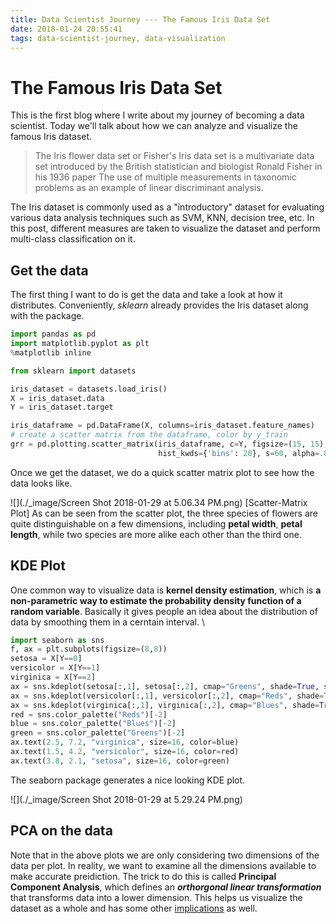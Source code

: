 ```yaml
---
title: Data Scientist Journey --- The Famous Iris Data Set
date: 2018-01-24 20:55:41
tags: data-scientist-journey, data-visualization
---
```

# The Famous Iris Data Set
This is the first blog where I write about my journey of becoming a data scientist. Today we'll talk about how we can analyze and visualize the famous Iris dataset.

> The Iris flower data set or Fisher's Iris data set is a multivariate data set introduced by the British statistician and biologist Ronald Fisher in his 1936 paper The use of multiple measurements in taxonomic problems as an example of linear discriminant analysis.

The Iris dataset is commonly used as a "introductory" dataset for evaluating various data analysis techniques such as SVM, KNN, decision tree, etc. In this post, different measures are taken to visualize the dataset and perform multi-class classification on it.

## Get the data
The first thing I want to do is get the data and take a look at how it distributes. Conveniently, *sklearn* already provides the Iris dataset along with the package.
```python
import pandas as pd
import matplotlib.pyplot as plt
%matplotlib inline

from sklearn import datasets

iris_dataset = datasets.load_iris()
X = iris_dataset.data
Y = iris_dataset.target

iris_dataframe = pd.DataFrame(X, columns=iris_dataset.feature_names)
# create a scatter matrix from the dataframe, color by y_train
grr = pd.plotting.scatter_matrix(iris_dataframe, c=Y, figsize=(15, 15), marker='o',
                                 hist_kwds={'bins': 20}, s=60, alpha=.8)
```
Once we get the dataset, we do a quick scatter matrix plot to see how the data looks like.

![](./_image/Screen Shot 2018-01-29 at 5.06.34 PM.png)
[Scatter-Matrix Plot]
As can be seen from the scatter plot, the three species of flowers are quite distinguishable on a few dimensions, including **petal width**, **petal length**, while two species are more alike each other than the third one.

## KDE Plot
One common way to visualize data is **kernel density estimation**, which is **a non-parametric way to estimate the probability density function of a random variable**. Basically it gives people an idea about the distribution of data by smoothing them in a cerntain interval. \

```python
import seaborn as sns
f, ax = plt.subplots(figsize=(8,8))
setosa = X[Y==0]
versicolor = X[Y==1]
virginica = X[Y==2]
ax = sns.kdeplot(setosa[:,1], setosa[:,2], cmap="Greens", shade=True, shade_lowest=False)
ax = sns.kdeplot(versicolor[:,1], versicolor[:,2], cmap="Reds", shade=True, shade_lowest=False)
ax = sns.kdeplot(virginica[:,1], virginica[:,2], cmap="Blues", shade=True, shade_lowest=False)
red = sns.color_palette("Reds")[-2]
blue = sns.color_palette("Blues")[-2]
green = sns.color_palette("Greens")[-2]
ax.text(2.5, 7.2, "virginica", size=16, color=blue)
ax.text(1.5, 4.2, "versicolor", size=16, color=red)
ax.text(3.8, 2.1, "setosa", size=16, color=green)
```
The seaborn package generates a nice looking KDE plot.

![](./_image/Screen Shot 2018-01-29 at 5.29.24 PM.png)

## PCA on the data
Note that in the above plots we are only considering two dimensions of the data per plot. In reality, we want to examine all the dimensions available to make accurate preidiction. The trick to do this is called **Principal Component Analysis**, which defines an ***orthorgonal linear transformation*** that transforms data into a lower dimension. This helps us visualize the dataset as a whole and has some other [implications](https://en.wikipedia.org/wiki/Principal_component_analysis#First_component) as well.

```python

```